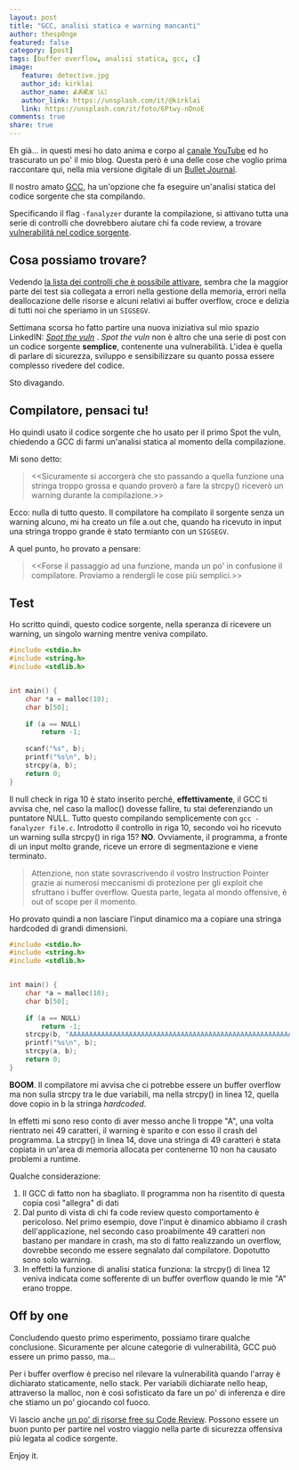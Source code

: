 ```yaml
---
layout: post
title: "GCC, analisi statica e warning mancanti"
author: thesp0nge
featured: false
category: [post]
tags: [buffer overflow, analisi statica, gcc, c]
image:
   feature: detective.jpg
   author_id: kirklai
   author_name: 𝓴𝓘𝓡𝓚 𝕝𝔸𝕀
   author_link: https://unsplash.com/it/@kirklai
   link: https://unsplash.com/it/foto/6Ptwy-nDnoE
comments: true
share: true
---
```


Eh già... in questi mesi ho dato anima e corpo al [canale YouTube](https://www.youtube.com/c/PaoloPerego) ed ho trascurato un po' il mio blog. Questa però è una delle cose che voglio prima raccontare qui, nella mia versione digitale di un [Bullet Journal](https://bulletjournal.it/che-cose-il-bullet-journal/).

Il nostro amato [GCC](https://gcc.gnu.org/), ha un'opzione che fa eseguire un'analisi statica del codice sorgente che sta compilando.

Specificando il flag ```-fanalyzer``` durante la compilazione, si attivano tutta una serie di controlli che dovrebbero aiutare chi fa code review, a trovare [vulnerabilità nel codice sorgente](https://gcc.gnu.org/onlinedocs/gcc/Static-Analyzer-Options.html).

## Cosa possiamo trovare?
Vedendo [la lista dei controlli che è possibile attivare](https://gcc.gnu.org/onlinedocs/gcc/Static-Analyzer-Options.html), sembra che la maggior parte dei test sia collegata a errori nella gestione della memoria, errori nella deallocazione delle risorse e alcuni relativi ai buffer overflow, croce e delizia di tutti noi che speriamo in un ```SIGSEGV```.

Settimana scorsa ho fatto partire una nuova iniziativa sul mio spazio LinkedIN: [_Spot the vuln_](https://www.linkedin.com/posts/paolo-perego_spotthevuln-awareness-safecoding-activity-7083024430750142464-NT9Q?utm_source=share&utm_medium=member_desktop) . 
_Spot the vuln_ non è altro che una serie di post con un codice sorgente **semplice**, contenente una vulnerabilità. L'idea è quella di parlare di sicurezza, sviluppo e sensibilizzare su quanto possa essere complesso rivedere del codice.

Sto divagando.

## Compilatore, pensaci tu!

Ho quindi usato il codice sorgente che ho usato per il primo Spot the vuln, chiedendo a GCC di farmi un'analisi statica al momento della compilazione.

Mi sono detto: 
> <<Sicuramente si accorgerà che sto passando a quella funzione una stringa troppo grossa e quando proverò a fare la strcpy() riceverò un warning durante la compilazione.>>

Ecco: nulla di tutto questo. Il compilatore ha compilato il sorgente senza un warning alcuno, mi ha creato un file a.out che, quando ha ricevuto in input una stringa troppo grande è stato termianto con un ```SIGSEGV```.

A quel punto, ho provato a pensare:
> <<Forse il passaggio ad una funzione, manda un po' in confusione il compilatore. Proviamo a rendergli le cose più semplici.>>

## Test
Ho scritto quindi, questo codice sorgente, nella speranza di ricevere un warning, un singolo warning mentre veniva compilato.

``` c
#include <stdio.h>
#include <string.h>
#include <stdlib.h>


int main() {
    char *a = malloc(10);
    char b[50];
    
    if (a == NULL)
        return -1;
    
    scanf("%s", b);
    printf("%s\n", b);
    strcpy(a, b);
    return 0;
}
```

Il null check in riga 10 è stato inserito perché, **effettivamente**, il GCC ti avvisa che, nel caso la malloc() dovesse fallire, tu stai deferenziando un puntatore NULL. 
Tutto questo compilando semplicemente con ```gcc -fanalyzer file.c```.
Introdotto il controllo in riga 10, secondo voi ho ricevuto un warning sulla strcpy() in riga 15?
**NO**. Ovviamente, il programma, a fronte di un input molto grande, riceve un errore di segmentazione e viene terminato.

> Attenzione, non state sovrascrivendo il vostro Instruction Pointer grazie ai numerosi meccanismi di protezione per gli exploit che sfruttano i buffer overflow. Questa parte, legata al mondo offensive, è out of scope per il momento.

Ho provato quindi a non lasciare l'input dinamico ma a copiare una stringa hardcoded di grandi dimensioni.
``` c
#include <stdio.h>
#include <string.h>
#include <stdlib.h>


int main() {
    char *a = malloc(10);
    char b[50];
    
    if (a == NULL)
        return -1;
    strcpy(b, "AAAAAAAAAAAAAAAAAAAAAAAAAAAAAAAAAAAAAAAAAAAAAAAAAAAAAAAAAAAAAAAAAAAAAAAAAAAAAAAAAAAAAAAAAAAAAAA");
    printf("%s\n", b);
    strcpy(a, b);
    return 0;
}
```

**BOOM**. Il compilatore mi avvisa che ci potrebbe essere un buffer overflow ma non sulla strcpy tra le due variabili, ma nella strcpy() in linea 12, quella dove copio in b la stringa _hardcoded_. 

In effetti mi sono reso conto di aver messo anche lì troppe "A", una volta rientrato nei 49 caratteri, il warning è sparito e con esso il crash del programma.
La strcpy() in linea 14, dove una stringa di 49 caratteri è stata copiata in un'area di memoria allocata per contenerne 10 non ha causato problemi a runtime.

Qualche considerazione:
1. Il GCC di fatto non ha sbagliato. Il programma non ha risentito di questa copia così "allegra" di dati
2. Dal punto di vista di chi fa code review questo comportamento è pericoloso. Nel primo esempio, dove l'input è dinamico abbiamo il crash dell'applicazione, nel secondo caso proabilmente 49 caratteri non bastano per mandare in crash, ma sto di fatto realizzando un overflow, dovrebbe secondo me essere segnalato dal compilatore. Dopotutto sono solo warning.
3. In effetti la funzione di analisi statica funziona: la strcpy() di linea 12 veniva indicata come sofferente di un buffer overflow quando le mie "A" erano troppe.

## Off by one
Concludendo questo primo esperimento, possiamo tirare qualche conclusione. Sicuramente per alcune categorie di vulnerabilità, GCC può essere un primo passo, ma...

Per i buffer overflow è preciso nel rilevare la vulnerabilità quando l'array è dichiarato staticamente, nello stack. Per variabili dichiarate nello heap, attraverso la malloc, non è così sofisticato da fare un po' di inferenza e dire che stiamo un po' giocando col fuoco.

Vi lascio anche [un po' di risorse free su Code Review](https://www.linkedin.com/posts/gabriellebotbol_cybersecurity-cybersaezcuritaez-pentest-activity-7085211260232814592-5d5p?utm_source=share&utm_medium=member_desktop). Possono essere un buon punto per partire nel vostro viaggio nella parte di sicurezza offensiva più legata al codice sorgente.

Enjoy it.

